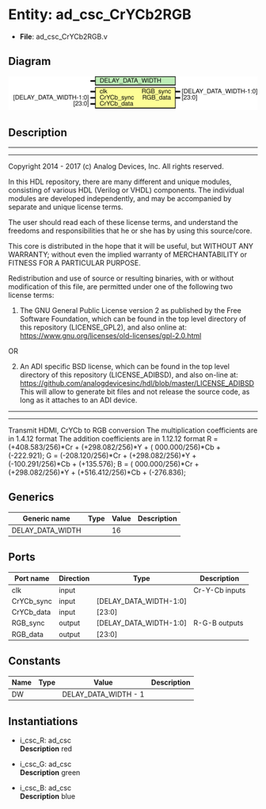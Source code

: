 # Entity: ad_csc_CrYCb2RGB

- **File**: ad_csc_CrYCb2RGB.v
## Diagram

![Diagram](ad_csc_CrYCb2RGB.svg "Diagram")
## Description

 ***************************************************************************
 ***************************************************************************
 Copyright 2014 - 2017 (c) Analog Devices, Inc. All rights reserved.

 In this HDL repository, there are many different and unique modules, consisting
 of various HDL (Verilog or VHDL) components. The individual modules are
 developed independently, and may be accompanied by separate and unique license
 terms.

 The user should read each of these license terms, and understand the
 freedoms and responsibilities that he or she has by using this source/core.

 This core is distributed in the hope that it will be useful, but WITHOUT ANY
 WARRANTY; without even the implied warranty of MERCHANTABILITY or FITNESS FOR
 A PARTICULAR PURPOSE.

 Redistribution and use of source or resulting binaries, with or without modification
 of this file, are permitted under one of the following two license terms:

   1. The GNU General Public License version 2 as published by the
      Free Software Foundation, which can be found in the top level directory
      of this repository (LICENSE_GPL2), and also online at:
      <https://www.gnu.org/licenses/old-licenses/gpl-2.0.html>

 OR

   2. An ADI specific BSD license, which can be found in the top level directory
      of this repository (LICENSE_ADIBSD), and also on-line at:
      https://github.com/analogdevicesinc/hdl/blob/master/LICENSE_ADIBSD
      This will allow to generate bit files and not release the source code,
      as long as it attaches to an ADI device.

 ***************************************************************************
 ***************************************************************************
 Transmit HDMI, CrYCb to RGB conversion
 The multiplication coefficients are in 1.4.12 format
 The addition coefficients are in 1.12.12 format
 R = (+408.583/256)*Cr + (+298.082/256)*Y + ( 000.000/256)*Cb + (-222.921);
 G = (-208.120/256)*Cr + (+298.082/256)*Y + (-100.291/256)*Cb + (+135.576);
 B = ( 000.000/256)*Cr + (+298.082/256)*Y + (+516.412/256)*Cb + (-276.836);

## Generics

| Generic name     | Type | Value | Description |
| ---------------- | ---- | ----- | ----------- |
| DELAY_DATA_WIDTH |      | 16    |             |
## Ports

| Port name  | Direction | Type                   | Description     |
| ---------- | --------- | ---------------------- | --------------- |
| clk        | input     |                        |  Cr-Y-Cb inputs |
| CrYCb_sync | input     | [DELAY_DATA_WIDTH-1:0] |                 |
| CrYCb_data | input     | [23:0]                 |                 |
| RGB_sync   | output    | [DELAY_DATA_WIDTH-1:0] |  R-G-B outputs  |
| RGB_data   | output    | [23:0]                 |                 |
## Constants

| Name | Type | Value                | Description |
| ---- | ---- | -------------------- | ----------- |
| DW   |      | DELAY_DATA_WIDTH - 1 |             |
## Instantiations

- i_csc_R: ad_csc
</br>**Description**
 red

- i_csc_G: ad_csc
</br>**Description**
 green

- i_csc_B: ad_csc
</br>**Description**
 blue


